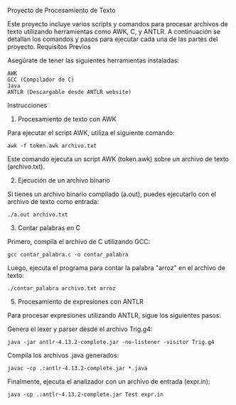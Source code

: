 Proyecto de Procesamiento de Texto

Este proyecto incluye varios scripts y comandos para procesar archivos de texto utilizando herramientas como AWK, C, y ANTLR. A continuación se detallan los comandos y pasos para ejecutar cada una de las partes del proyecto.
Requisitos Previos

Asegúrate de tener las siguientes herramientas instaladas:

    AWK
    GCC (Compilador de C)
    Java
    ANTLR (Descargable desde ANTLR website)

Instrucciones
1. Procesamiento de texto con AWK

Para ejecutar el script AWK, utiliza el siguiente comando:

    awk -f token.awk archivo.txt

Este comando ejecuta un script AWK (token.awk) sobre un archivo de texto (archivo.txt).

2. Ejecución de un archivo binario

Si tienes un archivo binario compilado (a.out), puedes ejecutarlo con el archivo de texto como entrada:

    ./a.out archivo.txt

3. Contar palabras en C

Primero, compila el archivo de C utilizando GCC:

    gcc contar_palabra.c -o contar_palabra

Luego, ejecuta el programa para contar la palabra "arroz" en el archivo de texto:

    ./contar_palabra archivo.txt arroz

5. Procesamiento de expresiones con ANTLR

Para procesar expresiones utilizando ANTLR, sigue los siguientes pasos:

Genera el lexer y parser desde el archivo Trig.g4:

    java -jar antlr-4.13.2-complete.jar -no-listener -visitor Trig.g4

Compila los archivos .java generados:

    javac -cp .:antlr-4.13.2-complete.jar *.java

Finalmente, ejecuta el analizador con un archivo de entrada (expr.in):

    java -cp .:antlr-4.13.2-complete.jar Test expr.in

